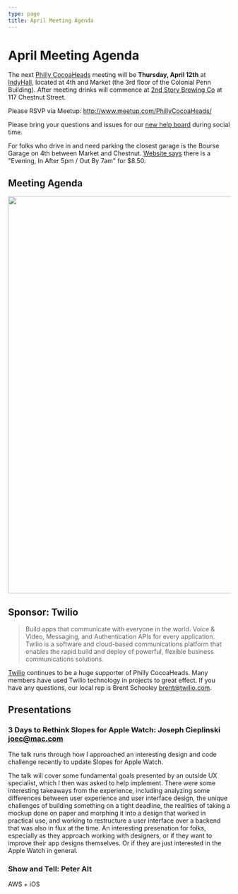 ```yaml
---
type: page
title: April Meeting Agenda
---
```


# April Meeting Agenda

The next [Philly CocoaHeads][PC] meeting will be **Thursday, April 12th** at [IndyHall][IndyHall], located at 4th and Market (the 3rd floor of the Colonial Penn Building). After meeting drinks will commence at [2nd Story Brewing Co][2nd Story Brewing Co] at 117 Chestnut Street.

[PC]:http://phillycocoa.org
[IndyHall]:https://www.indyhall.org/
[2nd Story Brewing Co]:http://www.2ndstorybrewing.com

Please RSVP via Meetup: <http://www.meetup.com/PhillyCocoaHeads/>

Please bring your questions and issues for our [new help board](http://phillycocoa.org/blog/meeting-format-changes/) during social time.

For folks who drive in and need parking the closest garage is the Bourse Garage on 4th between Market and Chestnut. [Website says](https://www.parkme.com/lot/85982/bourse-garage-philadelphia-pa) there is a "Evening, In After 5pm / Out By 7am" for $8.50.

## Meeting Agenda

<p><img src="/images/agenda.png" width="900px"/></p>

## Sponsor: Twilio

> Build apps that communicate with everyone in the world. Voice & Video, Messaging, and Authentication APIs for every application. Twilio is a software and cloud-based communications platform that enables the rapid build and deploy of powerful, flexible business communications solutions.

[Twilio](http://www.twilio.com) continues to be a huge supporter of Philly CocoaHeads. Many members have used Twilio technology in projects to great effect. If you have any questions, our local rep is Brent Schooley <brent@twilio.com>.

## Presentations

### 3 Days to Rethink Slopes for Apple Watch: Joseph Cieplinski <joec@mac.com>
The talk runs through how I approached an interesting design and code challenge recently to update Slopes for Apple Watch. 

The talk will cover some fundamental goals presented by an outside UX specialist, which I then was asked to help implement. There were some interesting takeaways from the experience, including analyzing some differences between user experience and user interface design, the unique challenges of building something on a tight deadline, the realities of taking a mockup done on paper and morphing it into a design that worked in practical use, and working to restructure a user interface over a backend that was also in flux at the time. An interesting presenation for folks, especially as they approach working with designers, or if they want to improve their app designs themselves. Or if they are just interested in the Apple Watch in general.

### Show and Tell: Peter Alt
AWS + iOS 
